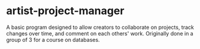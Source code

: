 # artist-project-manager
A basic program designed to allow creators to collaborate on projects, track changes over time, and comment on each others' work. Originally done in a group of 3 for a course on databases.
